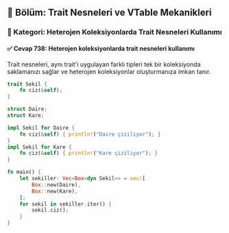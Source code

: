 ## 📘 Bölüm: Trait Nesneleri ve VTable Mekanikleri
### 🔹 Kategori: Heterojen Koleksiyonlarda Trait Nesneleri Kullanımı
#### ✅ Cevap 738: Heterojen koleksiyonlarda trait nesneleri kullanımı

Trait nesneleri, aynı trait'i uygulayan farklı tipleri tek bir koleksiyonda saklamanızı sağlar ve heterojen koleksiyonlar oluşturmanıza imkan tanır.

```rust
trait Sekil {
    fn ciz(&self);
}

struct Daire;
struct Kare;

impl Sekil for Daire {
    fn ciz(&self) { println!("Daire çiziliyor"); }
}
impl Sekil for Kare {
    fn ciz(&self) { println!("Kare çiziliyor"); }
}

fn main() {
    let sekiller: Vec<Box<dyn Sekil>> = vec![
        Box::new(Daire),
        Box::new(Kare),
    ];
    for sekil in sekiller.iter() {
        sekil.ciz();
    }
}
```
